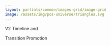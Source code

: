 ```yaml
---
layout: partials/common/images-grid/image-grid
image: /assets/img/pos-universe/triangles.svg
---
```


V2 Timeline and

Transition Promotion
